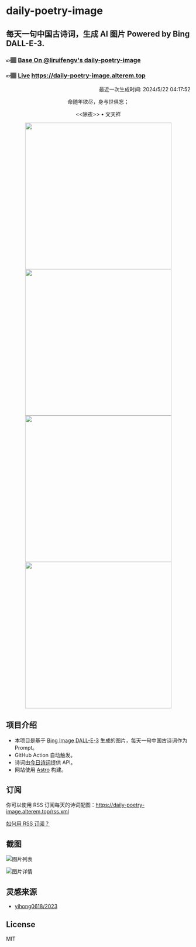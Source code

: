 
# daily-poetry-image

## 每天一句中国古诗词，生成 AI 图片 Powered by Bing DALL-E-3.

### 👉🏽 [Base On @liruifengv's daily-poetry-image](https://github.com/liruifengv/daily-poetry-image)

### 👉🏽 [Live](https://daily-poetry-image.alterem.top/) https://daily-poetry-image.alterem.top

<p align="right">
  最近一次生成时间: 2024/5/22 04:17:52
</p>
<p align="center">
命随年欲尽，身与世俱忘；
</p>
<p align="center">
<<除夜>> • 文天祥
</p>
<p align="center">
<img src="https://tse1.mm.bing.net/th/id/OIG2.BTdQWIlqisnO3FEkJG62" height="400" width="400" />
<img src="https://tse3.mm.bing.net/th/id/OIG2.6JoWuJdLeIxGdFYAQTnX" height="400" width="400" />
<img src="https://tse2.mm.bing.net/th/id/OIG2.eA3_pMJAZtD.OJ5o9.GI" height="400" width="400" />
<img src="https://tse1.mm.bing.net/th/id/OIG2.oJrcsfyHKL4S5GNSXhfz" height="400" width="400" />
</p>

## 项目介绍

-   本项目是基于 [Bing Image DALL-E-3](https://www.bing.com/images/create) 生成的图片，每天一句中国古诗词作为 Prompt。
-   GitHub Action 自动触发。
-   诗词由[今日诗词](https://www.jinrishici.com/)提供 API。
-   网站使用 [Astro](https://astro.build) 构建。

## 订阅

你可以使用 RSS 订阅每天的诗词配图：https://daily-poetry-image.alterem.top/rss.xml

[如何用 RSS 订阅？](https://zhuanlan.zhihu.com/p/55026716)

## 截图

![图片列表](./screenshots/Snipaste_2023-12-28_21-00-26.png)

![图片详情](./screenshots/Snipaste_2023-12-28_21-00-53.png)

## 灵感来源

-   [yihong0618/2023](https://github.com/yihong0618/2023)

## License

MIT
